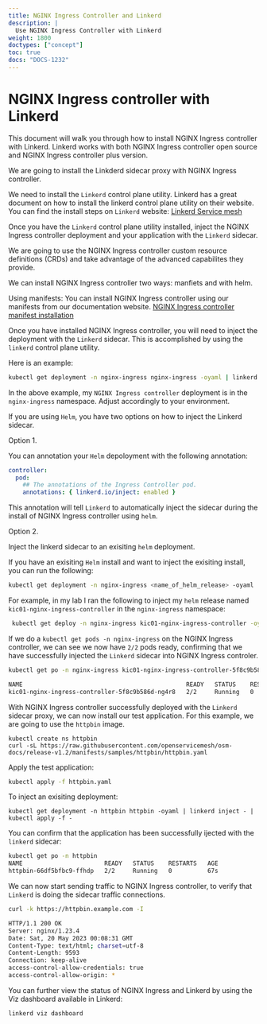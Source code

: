 ```yaml
---
title: NGINX Ingress Controller and Linkerd
description: |
  Use NGINX Ingress Controller with Linkerd
weight: 1800
doctypes: ["concept"]
toc: true
docs: "DOCS-1232"
---
```


# NGINX Ingress controller with Linkerd

This document will walk you through how to install NGINX Ingress controller with Linkerd. Linkerd works with both NGINX Ingress controller open source and NGINX Ingress controller plus version.

We are going to install the Linkderd sidecar proxy with NGINX Ingress controller.

We need to install the `Linkerd` control plane utility.
Linkerd has a great document on how to install the linkerd control plane utility on their website.
You can find the install steps on `Linkerd` website: [Linkerd Service mesh](https://linkerd.io/2.13/getting-started/)

Once you have the `Linkerd` control plane utility installed, inject the NGINX Ingress controller deployment and your application with the `Linkerd` sidecar.

We are going to use the NGINX Ingress controller custom resource definitions (CRDs) and take advantage of the advanced capabilites they provide.

We can install NGINX Ingress controller two ways: manfiets and with helm.

Using manifests:
You can install NGINX Ingress controller using our manifests from our documentation website.
[NGINX Ingress controller manifest installation](https://docs.nginx.com/nginx-ingress-controller/installation/installation-with-manifests/)


Once you have installed NGINX Ingress controller, you will need to inject the deployment with the `Linkerd` sidecar.
This is accomplished by using the `linkerd` control plane utility.

Here is an example:

```bash
kubectl get deployment -n nginx-ingress nginx-ingress -oyaml | linkerd inject - | kubectl apply -f
```

In the above example, my `NGINX Ingress controller` deployment is in the `nginx-ingress` namespace. Adjust accordingly to your environment.


If you are using `Helm`, you have two options on how to inject the Linkerd sidecar.

Option 1.

You can annotation your `Helm` depoloyment with the following annotation:

```yaml
controller:
  pod:
    ## The annotations of the Ingress Controller pod.
    annotations: { linkerd.io/inject: enabled }
```

This annotation will tell `Linkerd` to automatically inject the sidecar during the install of NGINX Ingress controller using `helm`.

Option 2.

Inject the linkerd sidecar to an exisiting `helm` deployment.

If you have an exisiting `Helm` install and want to inject the exisiting install, you can run the following:

```bash
kubectl get deployment -n nginx-ingress <name_of_helm_release> -oyaml | linkerd inject - | kubectl apply -f
```

For example, in my lab I ran the following to inject my `helm` release named `kic01-nginx-ingress-controller` in the `nginx-ingress` namespace:

```bash
 kubectl get deploy -n nginx-ingress kic01-nginx-ingress-controller -oyaml | linkerd inject - | kubectl apply -f -
 ```

If we do a `kubectl get pods -n nginx-ingress` on the NGINX Ingress controller, we can see we now have `2/2` pods ready, confirming that we have successfully injected the `Linkerd` sidecar into NGINX Ingress controler.

```bash
kubectl get po -n nginx-ingress kic01-nginx-ingress-controller-5f8c9b586d-ng4r8

NAME                                              READY   STATUS    RESTARTS   AGE
kic01-nginx-ingress-controller-5f8c9b586d-ng4r8   2/2     Running   0          30m
```

With NGINX Ingress controller successfully deployed with the `Linkerd` sidecar proxy, we can now install our test application.
For this example, we are going to use the `httpbin` image.

```
kubectl create ns httpbin
curl -sL https://raw.githubusercontent.com/openservicemesh/osm-docs/release-v1.2/manifests/samples/httpbin/httpbin.yaml
```

Apply the test application:

```bash
kubectl apply -f httpbin.yaml
```

To inject an exisiting deployment:
```
kubectl get deployment -n httpbin httpbin -oyaml | linkerd inject - | kubectl apply -f -
```

You can confirm that the application has been successfully ijected with the `linkerd` sidecar:

```bash
kubectl get po -n httpbin
NAME                       READY   STATUS    RESTARTS   AGE
httpbin-66df5bfbc9-ffhdp   2/2     Running   0          67s
```


We can now start sending traffic to NGINX Ingress controller, to verify that `Linkerd` is doing the sidecar traffic connections.

```bash
curl -k https://httpbin.example.com -I

HTTP/1.1 200 OK
Server: nginx/1.23.4
Date: Sat, 20 May 2023 00:08:31 GMT
Content-Type: text/html; charset=utf-8
Content-Length: 9593
Connection: keep-alive
access-control-allow-credentials: true
access-control-allow-origin: *
```

You can further view the status of NGINX Ingress and Linkerd by using the Viz dashboard available in Linkerd:

```bash
linkerd viz dashboard
```
